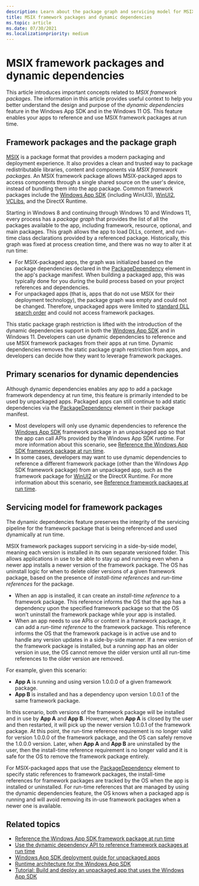 ```yaml
---
description: Learn about the package graph and servicing model for MSIX framework packages.
title: MSIX framework packages and dynamic dependencies
ms.topic: article
ms.date: 07/30/2021
ms.localizationpriority: medium
---
```


# MSIX framework packages and dynamic dependencies

This article introduces important concepts related to *MSIX framework packages*. The information in this article provides useful context to help you better understand the design and purpose of the *dynamic dependencies* feature in the Windows App SDK and in the Windows 11 OS. This feature enables your apps to reference and use MSIX framework packages at run time.

## Framework packages and the package graph

[MSIX](/windows/msix) is a package format that provides a modern packaging and deployment experience. It also provides a clean and trusted way to package redistributable libraries, content and components via *MSIX framework packages*. An MSIX framework package allows MSIX-packaged apps to access components through a single shared source on the user's device, instead of bundling them into the app package. Common framework packages include the [Windows App SDK](../../../windows-app-sdk/index.md) (including WinUI3), [WinUI2](../../../winui/winui2/index.md), [VCLibs](/troubleshoot/cpp/c-runtime-packages-desktop-bridge), and the DirectX Runtime.

Starting in Windows 8 and continuing through Windows 10 and Windows 11, every process has a *package graph* that provides the list of all the packages available to the app, including framework, resource, optional, and main packages. This graph allows the app to load DLLs, content, and run-time class declarations provided by a referenced package. Historically, this graph was fixed at process creation time, and there was no way to alter it at run time:

- For MSIX-packaged apps, the graph was initialized based on the package dependencies declared in the [PackageDependency](/uwp/schemas/appxpackage/uapmanifestschema/element-packagedependency) element in the app's package manifest. When building a packaged app, this was typically done for you during the build process based on your project references and dependencies.
- For unpackaged apps (that is, apps that do not use MSIX for their deployment technology), the package graph was empty and could not be changed. Therefore, unpackaged apps were limited to [standard DLL search order](/windows/win32/dlls/dynamic-link-library-search-order) and could not access framework packages.

This static package graph restriction is lifted with the introduction of the dynamic dependencies support in both the [Windows App SDK](../../../windows-app-sdk/index.md) and in Windows 11. Developers can use dynamic dependencies to reference and use MSIX framework packages from their apps at run time. Dynamic dependencies removes the static package graph restriction from apps, and developers can decide how they want to leverage framework packages.

## Primary scenarios for dynamic dependencies

Although dynamic dependencies enables any app to add a package framework dependency at run time, this feature is primarily intended to be used by unpackaged apps. Packaged apps can still continue to add static dependencies via the [PackageDependency](/uwp/schemas/appxpackage/uapmanifestschema/element-packagedependency) element in their package manifest.

- Most developers will only use dynamic dependencies to reference the [Windows App SDK](../../../windows-app-sdk/index.md) framework package in an unpackaged app so that the app can call APIs provided by the Windows App SDK runtime. For more information about this scenario, see [Reference the Windows App SDK framework package at run time](../../../windows-app-sdk/reference-framework-package-run-time.md).
- In some cases, developers may want to use dynamic dependencies to reference a different framework package (other than the Windows App SDK framework package) from an unpackaged app, such as the framework package for [WinUI2](../../../winui/winui2/index.md) or the DirectX Runtime. For more information about this scenario, see [Reference framework packages at run time](use-the-dynamic-dependency-api.md).

## Servicing model for framework packages

The dynamic dependencies feature preserves the integrity of the servicing pipeline for the framework package that is being referenced and used dynamically at run time.

MSIX framework packages support servicing in a side-by-side model, meaning each version is installed in its own separate versioned folder. This allows applications in use to be able to stay up and running even when a newer app installs a newer version of the framework package. The OS has uninstall logic for when to delete older versions of a given framework package, based on the presence of *install-time references* and *run-time references* for the package.

- When an app is installed, it can create an *install-time reference* to a framework package. This reference informs the OS that the app has a dependency upon the specified framework package so that the OS won't uninstall the framework package while your app is installed.
- When an app needs to use APIs or content in a framework package, it can add a *run-time reference* to the framework package. This reference informs the OS that the framework package is in active use and to handle any version updates in a side-by-side manner. If a new version of the framework package is installed, but a running app has an older version in use, the OS cannot remove the older version until all run-time references to the older version are removed.

For example, given this scenario:

- **App A** is running and using version 1.0.0.0 of a given framework package.
- **App B** is installed and has a dependency upon version 1.0.0.1 of the same framework package.

In this scenario, both versions of the framework package will be installed and in use by **App A** and **App B**. However, when **App A** is closed by the user and then restarted, it will pick up the newer version 1.0.0.1 of the framework package. At this point, the run-time reference requirement is no longer valid for version 1.0.0.0 of the framework package, and the OS can safely remove the 1.0.0.0 version. Later, when **App A** and **App B** are uninstalled by the user, then the install-time reference requirement is no longer valid and it is safe for the OS to remove the framework package entirely.  

For MSIX-packaged apps that use the [PackageDependency](/uwp/schemas/appxpackage/uapmanifestschema/element-packagedependency) element to specify static references to framework packages, the install-time references for framework packages are tracked by the OS when the app is installed or uninstalled. For run-time references that are managed by using the dynamic dependencies feature, the OS knows when a packaged app is running and will avoid removing its in-use framework packages when a newer one is available.

## Related topics

- [Reference the Windows App SDK framework package at run time](../../../windows-app-sdk/reference-framework-package-run-time.md)
- [Use the dynamic dependency API to reference framework packages at run time](use-the-dynamic-dependency-api.md)
- [Windows App SDK deployment guide for unpackaged apps](../../../windows-app-sdk/deploy-unpackaged-apps.md)
- [Runtime architecture for the Windows App SDK](../../../windows-app-sdk/deployment-architecture.md)
- [Tutorial: Build and deploy an unpackaged app that uses the Windows App SDK](../../../windows-app-sdk/tutorial-unpackaged-deployment.md)
